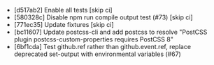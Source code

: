 * [d517ab2] Enable all tests [skip ci]
* [580328c] Disable npm run compile output test (#73) [skip ci]
* [771ec35] Update fixtures [skip ci]
* [bc11607] Update postcss-cli and add postcss to resolve "PostCSS plugin postcss-custom-properties requires PostCSS 8"
* [6bf1cda] Test github.ref rather than github.event.ref, replace deprecated set-output with environmental variables (#67)
